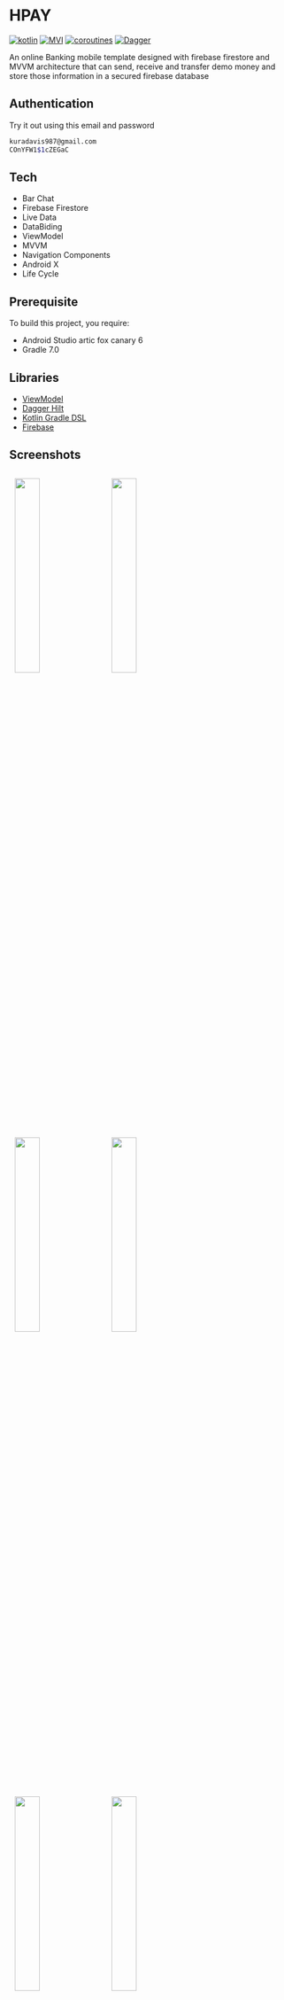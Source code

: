 # HPAY

[![kotlin](https://img.shields.io/badge/Kotlin-1.4.xx-blue)](https://kotlinlang.org/) [![MVI ](https://img.shields.io/badge/Architecture-MVI-brightgreen)](http://hannesdorfmann.com/android/mosby3-mvi-1) [![coroutines](https://img.shields.io/badge/Kotlin-Coroutines-orange)](https://developer.android.com/kotlin/coroutines) [![Dagger](https://img.shields.io/badge/Dagger-Hilt-orange)](https://dagger.dev/hilt)

An online Banking mobile template designed with firebase firestore and MVVM architecture that can send, receive and transfer demo money and store those information in a secured firebase database 

## Authentication
Try it out using this email and password

```bash
kuradavis987@gmail.com
COnYFW1$1cZEGaC
```

## Tech
* Bar Chat
* Firebase Firestore
* Live Data
* DataBiding
* ViewModel
* MVVM
* Navigation Components
* Android X
* Life Cycle

## Prerequisite
To build this project, you require:
- Android Studio artic fox canary 6
- Gradle 7.0

## Libraries
*   [ViewModel](https://developer.android.com/topic/libraries/architecture/viewmodel)
*   [Dagger Hilt](https://dagger.dev/hilt)
*   [Kotlin Gradle DSL](https://guides.gradle.org/migrating-build-logic-from-groovy-to-kotlin)
*   [Firebase](https://firebase.google.com/)

<h2 align="left">Screenshots</h2>
<h4 align="start">
<img src="app/screenshot/Screenshot_20220729-133213.png" width="30%" vspace="10" hspace="10">
<img src="app/screenshot/Screenshot_20220729-133255.png" width="30%" vspace="10" hspace="10">
<img src="app/screenshot/Screenshot_20220729-133301.png" width="30%" vspace="10" hspace="10">
<img src="app/screenshot/Screenshot_20220729-132002.png" width="30%" vspace="10" hspace="10">
<img src="app/screenshot/Screenshot_20220729-131100.png" width="30%" vspace="10" hspace="10">
<img src="app/screenshot/Screenshot_20220729-131108.png" width="30%" vspace="10" hspace="10">
<img src="app/screenshot/Screenshot_20220729-132509.png" width="30%" vspace="10" hspace="10">
<img src="app/screenshot/Screenshot_20220729-131124.png" width="30%" vspace="10" hspace="10">
<img src="app/screenshot/Screenshot_20220729-131208.png" width="30%" vspace="10" hspace="10">
<img src="app/screenshot/Screenshot_20220729-131145.png" width="30%" vspace="10" hspace="10">
<img src="app/screenshot/Screenshot_20220729-130734.png" width="30%" vspace="10" hspace="10">
<img src="app/screenshot/Screenshot_20220729-130924.png" width="30%" vspace="10" hspace="10">
<img src="app/screenshot/Screenshot_20220729-130932.png" width="30%" vspace="10" hspace="10">
<img src="app/screenshot/Screenshot_20220729-130942.png" width="30%" vspace="10" hspace="10">
<img src="app/screenshot/Screenshot_20220729-130951.png" width="30%" vspace="10" hspace="10">
<br>

## Author
Iyke Emmanuel

## License
This project is licensed under the Apache License 2.0 - See: http://www.apache.org/licenses/LICENSE-2.0.txt